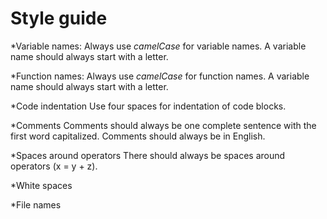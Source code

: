 # Style guide

*Variable names:
	Always use *camelCase* for variable names. A variable name should always start with a letter.

*Function names:
	Always use *camelCase* for function names. A variable name should always start with a letter.

*Code indentation
	Use four spaces for indentation of code blocks.

*Comments
	Comments should always be one complete sentence with the first word capitalized. 
	Comments should always be in English.

*Spaces around operators
	There should always be spaces around operators (x = y + z).

*White spaces
	
*File names


